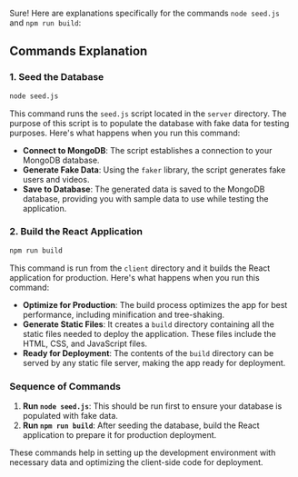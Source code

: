 Sure! Here are explanations specifically for the commands `node seed.js` and `npm run build`:

## Commands Explanation

### 1. Seed the Database
```sh
node seed.js
```
This command runs the `seed.js` script located in the `server` directory. The purpose of this script is to populate the database with fake data for testing purposes. Here's what happens when you run this command:
- **Connect to MongoDB**: The script establishes a connection to your MongoDB database.
- **Generate Fake Data**: Using the `faker` library, the script generates fake users and videos.
- **Save to Database**: The generated data is saved to the MongoDB database, providing you with sample data to use while testing the application.

### 2. Build the React Application
```sh
npm run build
```
This command is run from the `client` directory and it builds the React application for production. Here's what happens when you run this command:
- **Optimize for Production**: The build process optimizes the app for best performance, including minification and tree-shaking.
- **Generate Static Files**: It creates a `build` directory containing all the static files needed to deploy the application. These files include the HTML, CSS, and JavaScript files.
- **Ready for Deployment**: The contents of the `build` directory can be served by any static file server, making the app ready for deployment.

### Sequence of Commands
1. **Run `node seed.js`**: This should be run first to ensure your database is populated with fake data.
2. **Run `npm run build`**: After seeding the database, build the React application to prepare it for production deployment.

These commands help in setting up the development environment with necessary data and optimizing the client-side code for deployment.
